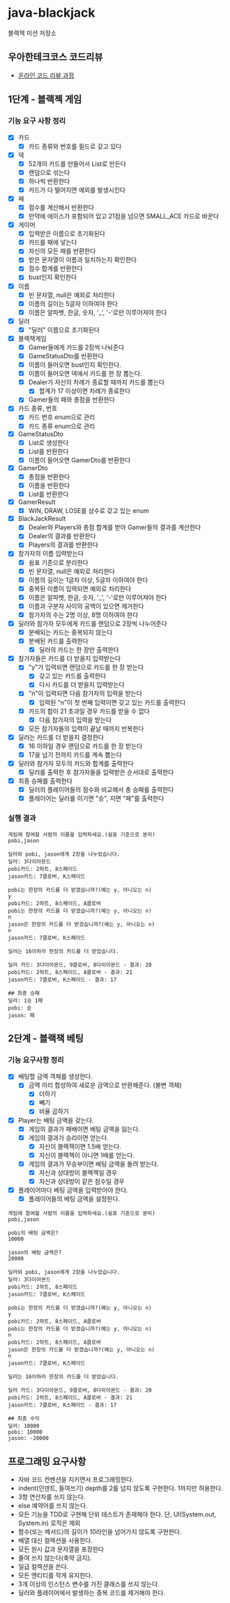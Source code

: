 # java-blackjack

블랙잭 미션 저장소

## 우아한테크코스 코드리뷰

- [온라인 코드 리뷰 과정](https://github.com/woowacourse/woowacourse-docs/blob/master/maincourse/README.md)

## 1단계 - 블랙젝 게임

### 기능 요구 사항 정리

- [x] 카드
    - [x] 카드 종류와 번호를 필드로 갖고 있다
- [x] 덱
    - [x] 52개의 카드를 만들어서 List로 만든다
    - [x] 랜덤으로 섞는다
    - [x] 하나씩 반환한다
    - [x] 카드가 다 떨어지면 예외를 발생시킨다
- [x] 패
    - [x] 점수를 계산해서 반환한다
    - [x] 만약에 에이스가 포함되어 있고 21점을 넘으면 SMALL_ACE 카드로 바꾼다
- [x] 게이머
    - [x] 입력받은 이름으로 초기화된다
    - [x] 카드를 패에 넣는다
    - [x] 자신의 모든 패를 반환한다
    - [x] 받은 문자열이 이름과 일치하는지 확인한다
    - [x] 점수 합계를 반환한다
    - [x] bust인지 확인한다
- [x] 이름
    - [x] 빈 문자열, null은 예외로 처리한다
    - [x] 이름의 길이는 5글자 이하여야 한다
    - [x] 이름은 알파벳, 한글, 숫자, '_', '-'로만 이루어져야 한다
- [x] 딜러
    - [x] "딜러" 이름으로 초기화된다
- [x] 블랙잭게임
    - [x] Gamer들에게 카드를 2장씩 나눠준다
    - [x] GameStatusDto를 반환한다
    - [x] 이름이 들어오면 bust인지 확인한다.
    - [x] 이름이 들어오면 덱에서 카드를 한 장 뽑는다.
    - [x] Dealer가 자신의 차례가 종료할 때까지 카드를 뽑는다
        - [x] 합계가 17 이상이면 차례가 종료한다
    - [x] Gamer들의 패와 총점을 반환한다
- [x] 카드 종류, 번호
    - [x] 카드 번호 enum으로 관리
    - [x] 카드 종류 enum으로 관리
- [x] GameStatusDto
    - [x] List<GamerDto>로 생성한다
    - [x] List<GamerDto>를 반환한다
    - [x] 이름이 들어오면 GamerDto를 반환한다
- [x] GamerDto
    - [x] 총점을 반환한다
    - [x] 이름을 반환한다
    - [x] List<Card>를 반환한다
- [x] GamerResult
    - [x] WIN, DRAW, LOSE를 상수로 갖고 있는 enum
- [x] BlackJackResult
    - [x] Dealer와 Players와 총점 합계를 받아 Gamer들의 결과를 계산한다
    - [x] Dealer의 결과를 반환한다
    - [x] Players의 결과를 반환한다
- [x] 참가자의 이름 입력받는다
    - [x] 쉼표 기준으로 분리한다
    - [x] 빈 문자열, null은 예외로 처리한다
    - [x] 이름의 길이는 1글자 이상, 5글자 이하여야 한다
    - [x] 중복된 이름이 입력되면 예외로 처리한다
    - [x] 이름은 알파벳, 한글, 숫자, '_', '-'로만 이루어져야 한다
    - [x] 이름과 구분자 사이의 공백이 있으면 제거한다
    - [x] 참가자의 수는 2명 이상, 8명 이하여야 한다
- [x] 딜러와 참가자 모두에게 카드를 랜덤으로 2장씩 나누어준다
    - [x] 분배되는 카드는 중복되지 않는다
    - [x] 분배된 카드를 출력한다
        - [x] 딜러의 카드는 한 장만 출력한다
- [x] 참가자들은 카드를 더 받을지 입력받는다
    - [x] "y"가 입력되면 랜덤으로 카드를 한 장 받는다
        - [x] 갖고 있는 카드를 출력한다
        - [x] 다시 카드를 더 받을지 입력받는다
    - [x] "n"이 입력되면 다음 참가자의 입력을 받는다
        - [x] 입력된 "n"이 첫 번째 입력이면 갖고 있는 카드를 출력한다
    - [x] 카드의 합이 21 초과일 경우 카드를 받을 수 없다
        - [x] 다음 참가자의 입력을 받는다
    - [x] 모든 참가자들의 입력이 끝날 때까지 반복한다
- [x] 딜러는 카드를 더 받을지 결정한다
    - [x] 16 이하일 경우 랜덤으로 카드를 한 장 받는다
    - [x] 17을 넘기 전까지 카드를 계속 뽑는다
- [x] 딜러와 참가자 모두의 카드와 합계를 출력한다
    - [x] 딜러를 출력한 후 참가자들을 입력받은 순서대로 출력한다
- [x] 최종 승패를 출력한다
    - [x] 딜러의 플레이어들의 점수와 비교해서 총 승패를 출력한다
    - [x] 플레이어는 딜러를 이기면 "승", 지면 "패"를 출력한다

### 실행 결과

```
게임에 참여할 사람의 이름을 입력하세요.(쉼표 기준으로 분리)
pobi,jason

딜러와 pobi, jason에게 2장을 나누었습니다.
딜러: 3다이아몬드
pobi카드: 2하트, 8스페이드
jason카드: 7클로버, K스페이드

pobi는 한장의 카드를 더 받겠습니까?(예는 y, 아니오는 n)
y
pobi카드: 2하트, 8스페이드, A클로버
pobi는 한장의 카드를 더 받겠습니까?(예는 y, 아니오는 n)
n
jason은 한장의 카드를 더 받겠습니까?(예는 y, 아니오는 n)
n
jason카드: 7클로버, K스페이드

딜러는 16이하라 한장의 카드를 더 받았습니다.

딜러 카드: 3다이아몬드, 9클로버, 8다이아몬드 - 결과: 20
pobi카드: 2하트, 8스페이드, A클로버 - 결과: 21
jason카드: 7클로버, K스페이드 - 결과: 17

## 최종 승패
딜러: 1승 1패
pobi: 승
jason: 패
```
## 2단계 - 블랙잭 베팅

### 기능 요구사항 정리

- [x] 배팅할 금액 객체를 생성한다.
  - [x] 금액 끼리 합성하여 새로운 금액으로 반환해준다. (불변 객체)
    - [x] 더하기
    - [x] 빼기
    - [x] 비율 곱하기
- [x] Player는 배팅 금액을 갖는다.
  - [x] 게임의 결과가 패배이면 배팅 금액을 잃는다.
  - [x] 게임의 결과가 승리이면 얻는다.
    - [x] 자신이 블랙젝이면 1.5배 얻는다.
    - [x] 자신이 블랙젝이 아니면 1배를 얻는다.
  - [x] 게임의 결과가 무승부이면 배팅 금액을 돌려 받는다.
    - [x] 자신과 상대방이 블랙젝일 경우
    - [x] 자신과 상대방이 같은 점수일 경우
- [x] 플레이어마다 베팅 금액을 입력받아야 한다.
  - [x] 플레이어들의 베팅 금액을 설정한다. 

```
게임에 참여할 사람의 이름을 입력하세요.(쉼표 기준으로 분리)
pobi,jason

pobi의 배팅 금액은?
10000

jason의 배팅 금액은?
20000

딜러와 pobi, jason에게 2장을 나누었습니다.
딜러: 3다이아몬드
pobi카드: 2하트, 8스페이드
jason카드: 7클로버, K스페이드

pobi는 한장의 카드를 더 받겠습니까?(예는 y, 아니오는 n)
y
pobi카드: 2하트, 8스페이드, A클로버
pobi는 한장의 카드를 더 받겠습니까?(예는 y, 아니오는 n)
n
pobi카드: 2하트, 8스페이드, A클로버
jason은 한장의 카드를 더 받겠습니까?(예는 y, 아니오는 n)
n
jason카드: 7클로버, K스페이드

딜러는 16이하라 한장의 카드를 더 받았습니다.

딜러 카드: 3다이아몬드, 9클로버, 8다이아몬드 - 결과: 20
pobi카드: 2하트, 8스페이드, A클로버 - 결과: 21
jason카드: 7클로버, K스페이드 - 결과: 17

## 최종 수익
딜러: 10000
pobi: 10000 
jason: -20000
```

## 프로그래밍 요구사항

- 자바 코드 컨벤션을 지키면서 프로그래밍한다.
- indent(인덴트, 들여쓰기) depth를 2를 넘지 않도록 구현한다. 1까지만 허용한다.
- 3항 연산자를 쓰지 않는다.
- else 예약어를 쓰지 않는다.
- 모든 기능을 TDD로 구현해 단위 테스트가 존재해야 한다. 단, UI(System.out, System.in) 로직은 제외
- 함수(또는 메서드)의 길이가 10라인을 넘어가지 않도록 구현한다.
- 배열 대신 컬렉션을 사용한다.
- 모든 원시 값과 문자열을 포장한다
- 줄여 쓰지 않는다(축약 금지).
- 일급 컬렉션을 쓴다.
- 모든 엔티티를 작게 유지한다.
- 3개 이상의 인스턴스 변수를 가진 클래스를 쓰지 않는다.
- 딜러와 플레이어에서 발생하는 중복 코드를 제거해야 한다.